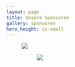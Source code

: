 ```yaml
---
layout: page
title: Unsere Sponsoren
gallery: sponsoren
hero_height: is-small
---
```



<figure class="image is-128x128">
  <img src="/img/new/W_LogoClaim_rgb.png.png">
  
  <figure class="image is-228x228">
  <img src="/img/new/W_LogoClaim_rgb.png.png"></figure>
